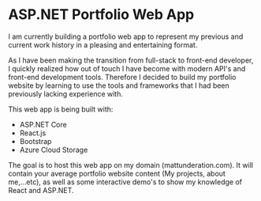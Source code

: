 # ASP.NET Portfolio Web App

I am currently building a portfolio web app to represent my previous and current work history in a pleasing and entertaining format. 

As I have been making the transition from full-stack to front-end developer, I quickly realized how out of touch I have become with modern API's and front-end development tools. Therefore I decided to build my portfolio website by learning to use the tools and frameworks that I had been previously lacking experience with. 

This web app is being built with:
- ASP.NET Core
- React.js
- Bootstrap
- Azure Cloud Storage

The goal is to host this web app on my domain (mattunderation.com). It will contain your average portfolio website content (My projects, about me,...etc), as well as some interactive demo's to show my knowledge of React and ASP.NET.
